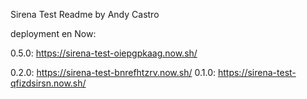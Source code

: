Sirena Test Readme by Andy Castro

deployment en Now:

0.5.0: https://sirena-test-oiepgpkaag.now.sh/

0.2.0: https://sirena-test-bnrefhtzrv.now.sh/
0.1.0: https://sirena-test-qfizdsirsn.now.sh/
